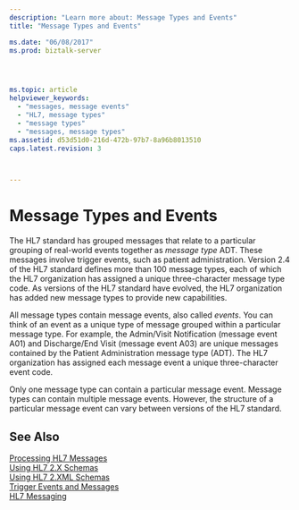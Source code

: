 ```yaml
---
description: "Learn more about: Message Types and Events"
title: "Message Types and Events"

ms.date: "06/08/2017"
ms.prod: biztalk-server




ms.topic: article
helpviewer_keywords: 
  - "messages, message events"
  - "HL7, message types"
  - "message types"
  - "messages, message types"
ms.assetid: d53d51d0-216d-472b-97b7-8a96b8013510
caps.latest.revision: 3



---
```

# Message Types and Events
The HL7 standard has grouped messages that relate to a particular grouping of real-world events together as *message type* ADT. These messages involve trigger events, such as patient administration. Version 2.4 of the HL7 standard defines more than 100 message types, each of which the HL7 organization has assigned a unique three-character message type code. As versions of the HL7 standard have evolved, the HL7 organization has added new message types to provide new capabilities.  
  
 All message types contain message events, also called *events*. You can think of an event as a unique type of message grouped within a particular message type. For example, the Admin/Visit Notification (message event A01) and Discharge/End Visit (message event A03) are unique messages contained by the Patient Administration message type (ADT). The HL7 organization has assigned each message event a unique three-character event code.  
  
 Only one message type can contain a particular message event. Message types can contain multiple message events. However, the structure of a particular message event can vary between versions of the HL7 standard.  
  
## See Also  
 [Processing HL7 Messages](../../adapters-and-accelerators/accelerator-hl7/processing-hl7-messages.md)   
 [Using HL7 2.X Schemas](../../adapters-and-accelerators/accelerator-hl7/using-hl7-2-x-schemas.md)   
 [Using HL7 2.XML Schemas](../../adapters-and-accelerators/accelerator-hl7/using-hl7-2-xml-schemas.md)   
 [Trigger Events and Messages](../../adapters-and-accelerators/accelerator-hl7/trigger-events-and-messages.md)   
 [HL7 Messaging](../../adapters-and-accelerators/accelerator-hl7/hl7-messaging.md)
